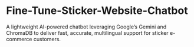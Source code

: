 # Fine-Tune-Sticker-Website-Chatbot
A lightweight AI-powered chatbot leveraging Google’s Gemini and ChromaDB to deliver fast, accurate, multilingual support for sticker e-commerce customers.
